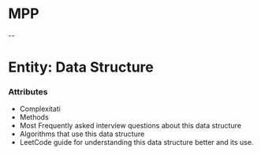 # MPP
--
# Entity: Data Structure
### **Attributes**
  - Complexitati
  - Methods
  - Most Frequently asked interview questions about this data structure
  - Algorithms that use this data structure
  - LeetCode guide for understanding this data structure better and its use.

